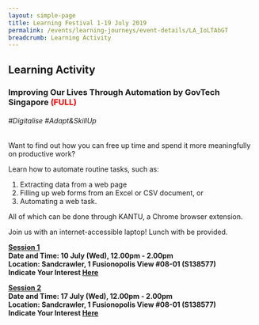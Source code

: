 ```yaml
---
layout: simple-page
title: Learning Festival 1-19 July 2019
permalink: /events/learning-journeys/event-details/LA_IoLTAbGT
breadcrumb: Learning Activity
---
```


## Learning Activity
### Improving Our Lives Through Automation by GovTech Singapore <font color="red"> (FULL) </font>

###### _#Digitalise #Adapt&SkillUp_

Want to find out how you can free up time and spend it more meaningfully on productive work? 

Learn how to automate routine tasks, such as: 
 1. Extracting data from a web page
 2. Filling up web forms from an Excel or CSV document, or 
 3. Automating a web task. 
 
All of which can be done through KANTU, a Chrome browser extension. 

Join us with an internet-accessible laptop! Lunch with be provided. 

<b><u>Session 1</u><br>
**Date and Time: 10 July (Wed), 12.00pm - 2.00pm** <br>
**Location: Sandcrawler, 1 Fusionopolis View #08-01 (S138577)** <br> 
**Indicate Your Interest [Here](https://www.eventbrite.sg/e/improving-our-lives-through-automation-by-govtech-tickets-61979425129)** <br>

<b><u>Session 2 </u><br>
**Date and Time: 17 July (Wed), 12.00pm - 2.00pm** <br>
**Location: Sandcrawler, 1 Fusionopolis View #08-01 (S138577)** <br>
**Indicate Your Interest [Here](https://www.eventbrite.sg/e/improving-our-lives-through-automation-by-govtech-2nd-run-tickets-62076950831)** <br>

